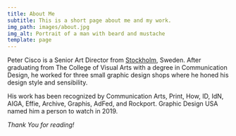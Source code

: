 ```yaml
---
title: About Me
subtitle: This is a short page about me and my work.
img_path: images/about.jpg
img_alt: Portrait of a man with beard and mustache
template: page
---
```

Peter Cisco is a Senior Art Director from [Stockholm](https://en.wikipedia.org/wiki/Stockholm), Sweden. After graduating from The College of Visual Arts with a degree in Communication Design, he worked for three small graphic design shops where he honed his design style and sensibility.

His work has been recognized by Communication Arts, Print, How, ID, IdN, AIGA, Effie, Archive, Graphis, AdFed, and Rockport. Graphic Design USA named him a person to watch in 2019.

>

*Thank You for reading!*
